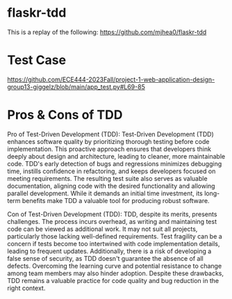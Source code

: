 # flaskr-tdd
This is a replay of the following: https://github.com/mjhea0/flaskr-tdd

# Test Case
https://github.com/ECE444-2023Fall/project-1-web-application-design-group13-giggelz/blob/main/app_test.py#L69-85

# Pros & Cons of TDD
Pro of Test-Driven Development (TDD):
Test-Driven Development (TDD) enhances software quality by prioritizing thorough testing before code implementation. This proactive approach ensures that developers think deeply about design and architecture, leading to cleaner, more maintainable code. TDD's early detection of bugs and regressions minimizes debugging time, instills confidence in refactoring, and keeps developers focused on meeting requirements. The resulting test suite also serves as valuable documentation, aligning code with the desired functionality and allowing parallel development. While it demands an initial time investment, its long-term benefits make TDD a valuable tool for producing robust software.

Con of Test-Driven Development (TDD):
TDD, despite its merits, presents challenges. The process incurs overhead, as writing and maintaining test code can be viewed as additional work. It may not suit all projects, particularly those lacking well-defined requirements. Test fragility can be a concern if tests become too intertwined with code implementation details, leading to frequent updates. Additionally, there is a risk of developing a false sense of security, as TDD doesn't guarantee the absence of all defects. Overcoming the learning curve and potential resistance to change among team members may also hinder adoption. Despite these drawbacks, TDD remains a valuable practice for code quality and bug reduction in the right context.
